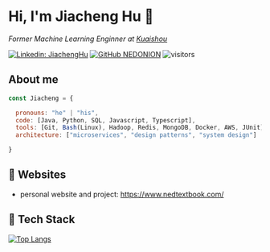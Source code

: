 <h1> Hi, I'm Jiacheng Hu 👋 </h1>

<p><em>Former Machine Learning Enginner at <a href="https://www.kuaishou.com/">Kuaishou</a>
</em></p>

[![Linkedin: JiachengHu](https://img.shields.io/badge/-JiachengHu-blue?style=flat-square&logo=Linkedin&logoColor=white&link=https://www.linkedin.com/in/jiacheng-hu-456553198/)](https://www.linkedin.com/in/jiacheng-hu-456553198/)
[![GitHub NEDONION](https://img.shields.io/github/followers/NEDONION?label=follow&style=social)](https://github.com/NEDONION)
![visitors](https://visitor-badge.laobi.icu/badge?page_id=NEDONION.NEDONION)

## About me
```javascript
const Jiacheng = {

  pronouns: "he" | "his",
  code: [Java, Python, SQL, Javascript, Typescript],
  tools: [Git, Bash(Linux), Hadoop, Redis, MongoDB, Docker, AWS, JUnit],
  architecture: ["microservices", "design patterns", "system design"]

}
```

## 📝 Websites
- personal website and project: https://www.nedtextbook.com/

## 🔧 Tech Stack

[![Top Langs](https://github-readme-stats.vercel.app/api/top-langs/?username=NEDONION&layout=compact)](https://github.com/anuraghazra/github-readme-stats)
